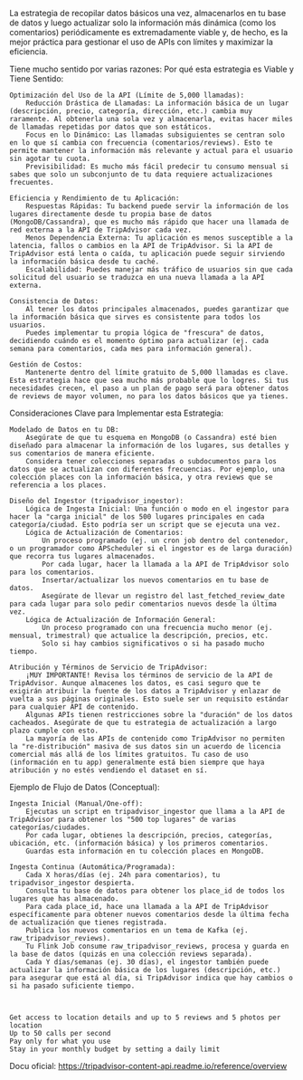 
La estrategia de recopilar datos básicos una vez, almacenarlos en tu base de datos y luego actualizar solo la información más dinámica (como los comentarios) periódicamente es extremadamente viable y, de hecho, es la mejor práctica para gestionar el uso de APIs con límites y maximizar la eficiencia.

Tiene mucho sentido por varias razones:
Por qué esta estrategia es Viable y Tiene Sentido:

    Optimización del Uso de la API (Límite de 5,000 llamadas):
        Reducción Drástica de Llamadas: La información básica de un lugar (descripción, precio, categoría, dirección, etc.) cambia muy raramente. Al obtenerla una sola vez y almacenarla, evitas hacer miles de llamadas repetidas por datos que son estáticos.
        Focus en lo Dinámico: Las llamadas subsiguientes se centran solo en lo que sí cambia con frecuencia (comentarios/reviews). Esto te permite mantener la información más relevante y actual para el usuario sin agotar tu cuota.
        Previsibilidad: Es mucho más fácil predecir tu consumo mensual si sabes que solo un subconjunto de tu data requiere actualizaciones frecuentes.

    Eficiencia y Rendimiento de tu Aplicación:
        Respuestas Rápidas: Tu backend puede servir la información de los lugares directamente desde tu propia base de datos (MongoDB/Cassandra), que es mucho más rápido que hacer una llamada de red externa a la API de TripAdvisor cada vez.
        Menos Dependencia Externa: Tu aplicación es menos susceptible a la latencia, fallos o cambios en la API de TripAdvisor. Si la API de TripAdvisor está lenta o caída, tu aplicación puede seguir sirviendo la información básica desde tu caché.
        Escalabilidad: Puedes manejar más tráfico de usuarios sin que cada solicitud del usuario se traduzca en una nueva llamada a la API externa.

    Consistencia de Datos:
        Al tener los datos principales almacenados, puedes garantizar que la información básica que sirves es consistente para todos los usuarios.
        Puedes implementar tu propia lógica de "frescura" de datos, decidiendo cuándo es el momento óptimo para actualizar (ej. cada semana para comentarios, cada mes para información general).

    Gestión de Costos:
        Mantenerte dentro del límite gratuito de 5,000 llamadas es clave. Esta estrategia hace que sea mucho más probable que lo logres. Si tus necesidades crecen, el paso a un plan de pago será para obtener datos de reviews de mayor volumen, no para los datos básicos que ya tienes.

Consideraciones Clave para Implementar esta Estrategia:

    Modelado de Datos en tu DB:
        Asegúrate de que tu esquema en MongoDB (o Cassandra) esté bien diseñado para almacenar la información de los lugares, sus detalles y sus comentarios de manera eficiente.
        Considera tener colecciones separadas o subdocumentos para los datos que se actualizan con diferentes frecuencias. Por ejemplo, una colección places con la información básica, y otra reviews que se referencia a los places.

    Diseño del Ingestor (tripadvisor_ingestor):
        Lógica de Ingesta Inicial: Una función o modo en el ingestor para hacer la "carga inicial" de los 500 lugares principales en cada categoría/ciudad. Esto podría ser un script que se ejecuta una vez.
        Lógica de Actualización de Comentarios:
            Un proceso programado (ej. un cron job dentro del contenedor, o un programador como APScheduler si el ingestor es de larga duración) que recorra tus lugares almacenados.
            Por cada lugar, hacer la llamada a la API de TripAdvisor solo para los comentarios.
            Insertar/actualizar los nuevos comentarios en tu base de datos.
            Asegúrate de llevar un registro del last_fetched_review_date para cada lugar para solo pedir comentarios nuevos desde la última vez.
        Lógica de Actualización de Información General:
            Un proceso programado con una frecuencia mucho menor (ej. mensual, trimestral) que actualice la descripción, precios, etc.
            Solo si hay cambios significativos o si ha pasado mucho tiempo.

    Atribución y Términos de Servicio de TripAdvisor:
        ¡MUY IMPORTANTE! Revisa los términos de servicio de la API de TripAdvisor. Aunque almacenes los datos, es casi seguro que te exigirán atribuir la fuente de los datos a TripAdvisor y enlazar de vuelta a sus páginas originales. Esto suele ser un requisito estándar para cualquier API de contenido.
        Algunas APIs tienen restricciones sobre la "duración" de los datos cacheados. Asegúrate de que tu estrategia de actualización a largo plazo cumple con esto.
        La mayoría de las APIs de contenido como TripAdvisor no permiten la "re-distribución" masiva de sus datos sin un acuerdo de licencia comercial más allá de los límites gratuitos. Tu caso de uso (información en tu app) generalmente está bien siempre que haya atribución y no estés vendiendo el dataset en sí.

Ejemplo de Flujo de Datos (Conceptual):

    Ingesta Inicial (Manual/One-off):
        Ejecutas un script en tripadvisor_ingestor que llama a la API de TripAdvisor para obtener los "500 top lugares" de varias categorías/ciudades.
        Por cada lugar, obtienes la descripción, precios, categorías, ubicación, etc. (información básica) y los primeros comentarios.
        Guardas esta información en tu colección places en MongoDB.

    Ingesta Continua (Automática/Programada):
        Cada X horas/días (ej. 24h para comentarios), tu tripadvisor_ingestor despierta.
        Consulta tu base de datos para obtener los place_id de todos los lugares que has almacenado.
        Para cada place_id, hace una llamada a la API de TripAdvisor específicamente para obtener nuevos comentarios desde la última fecha de actualización que tienes registrada.
        Publica los nuevos comentarios en un tema de Kafka (ej. raw_tripadvisor_reviews).
        Tu Flink Job consume raw_tripadvisor_reviews, procesa y guarda en la base de datos (quizás en una colección reviews separada).
        Cada Y días/semanas (ej. 30 días), el ingestor también puede actualizar la información básica de los lugares (descripción, etc.) para asegurar que está al día, si TripAdvisor indica que hay cambios o si ha pasado suficiente tiempo.



    Get access to location details and up to 5 reviews and 5 photos per location
    Up to 50 calls per second
    Pay only for what you use
    Stay in your monthly budget by setting a daily limit

Docu oficial: https://tripadvisor-content-api.readme.io/reference/overview
